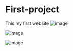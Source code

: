 # First-project
This my first website
![image](https://user-images.githubusercontent.com/106008744/224308673-3510dd7a-7d92-450b-8d59-efb5147fa4b4.png)

![image](https://user-images.githubusercontent.com/106008744/224308783-b0fb8494-29a7-4087-95f8-adc1ba17e0c3.png)

![image](https://user-images.githubusercontent.com/106008744/224308851-84a1d2fd-ce55-406f-92ed-991bbf28add1.png)
